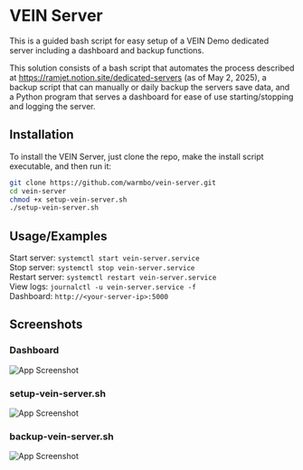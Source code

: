 # VEIN Server

This is a guided bash script for easy setup of a VEIN Demo dedicated server including a dashboard and backup functions.   

This solution consists of a bash script that automates the process described at https://ramjet.notion.site/dedicated-servers (as of May 2, 2025), a backup script that can manually or daily backup the servers save data, and a Python program that serves a dashboard for ease of use starting/stopping and logging the server.

## Installation

To install the VEIN Server, just clone the repo, make the install script executable, and then run it:

```bash
git clone https://github.com/warmbo/vein-server.git
cd vein-server
chmod +x setup-vein-server.sh
./setup-vein-server.sh
```

## Usage/Examples

Start server:     `systemctl start vein-server.service`  
Stop server:      `systemctl stop vein-server.service`  
Restart server:   `systemctl restart vein-server.service`  
View logs:       `journalctl -u vein-server.service -f`  
Dashboard:   `http://<your-server-ip>:5000`  

## Screenshots

### Dashboard
![App Screenshot](https://i.imgur.com/1pDEitr.png)

### setup-vein-server.sh
![App Screenshot](https://i.imgur.com/jaJuMP4.png)

### backup-vein-server.sh
![App Screenshot](https://i.imgur.com/6F7sSN9.png)
